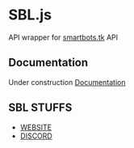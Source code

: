 
# SBL.js

API wrapper for [smartbots.tk](https://smartbots.tk) API

<!--
## Deployment

To deploy this project run

```bash
  npm i SBL
```

  
## Installation

Install my-project with npm

```bash
  npm install SBL
  cd SBL
```
-->
    
## Documentation

Under construction [Documentation](https://sbljs.rtfd.io)

  
## SBL STUFFS

 - [WEBSITE](https://smartbots.tk)
 - [DISCORD](https://discord.gg/v4xbS3V6tq)
 

  
